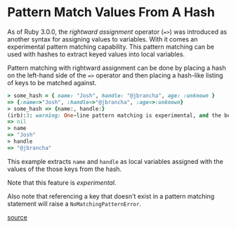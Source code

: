 # Pattern Match Values From A Hash

As of Ruby 3.0.0, the _rightward assignment_ operator (`=>`) was introduced as
another syntax for assigning values to variables. With it comes an experimental
pattern matching capability. This pattern matching can be used with hashes to
extract keyed values into local variables.

Pattern matching with rightward assignment can be done by placing a hash on the
left-hand side of the `=>` operator and then placing a hash-like listing of
keys to be matched against.

```ruby
> some_hash = { name: "Josh", handle: "@jbrancha", age: :unknown }
=> {:name=>"Josh", :handle=>"@jbrancha", :age=>:unknown}
> some_hash => {name:, handle:}
(irb):3: warning: One-line pattern matching is experimental, and the behavior may change in future versions of Ruby!
=> nil
> name
=> "Josh"
> handle
=> "@jbrancha"
```

This example extracts `name` and `handle` as local variables assigned with the
values of the those keys from the hash.

Note that this feature is _experimental_.

Also note that referencing a key that doesn't exist in a pattern matching
statement will raise a `NoMatchingPatternError`.

[source](https://www.ruby-lang.org/en/news/2020/12/25/ruby-3-0-0-released/)
